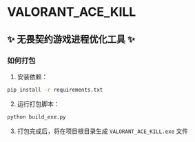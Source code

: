 # VALORANT_ACE_KILL
 
## ✨ 无畏契约游戏进程优化工具 ✨

### 如何打包

1. 安装依赖：  
```bash
pip install -r requirements.txt
```

2. 运行打包脚本：  
```bash
python build_exe.py
```

3. 打包完成后，将在项目根目录生成 `VALORANT_ACE_KILL.exe` 文件  
